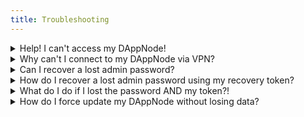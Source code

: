 ```yaml
---
title: Troubleshooting
---
```


<details>
  <summary>Help! I can't access my DAppNode!</summary>
  <div>
    <div>
    If it is your first time trying to access your DAppNode, please try one of the following steps:
    <br /><br />
<ul>
    <li>If you are connected to the same network as your DappNode via wired Ethernet, try to access the UI using the address <a href="http://dappnode.local">http://dappnode.local</a></li>
    <li>If you've bought a DAppNode or installed it on a machine with integrated Wi-Fi, try to access the Wi-Fi hotspot 'DAppNodeWifi'.</li>
</ul>

If all of the above does not work, visit our <a href="https://discord.com/invite/dappnode">Discord</a> and ask for help in the #support channel.
</div>
  </div>
</details>

<details>
  <summary>Why can't I connect to my DAppNode via VPN?</summary>
  <div>
    <div>
    If you have set up <b>OpenVPN</b> and you cant access your DAppNode, remember that you might need to set up port forwarding on your router. Sometimes the feature called 'UPnP' enables these ports on your router automatically but this sometimes does not work or is not available on your router.
    <br /><br />

To do this, you need to access your router configuration and "port-forward" the following ports: TCP Port 8092 and UDP Port 1194. 
<br />
In case you have set up <b>Wireguard</b>, you might need to "port-forward" the following port: 51820
<br /><br />

Once you have done that <i>AND</i> you still can not access your DAppNode, you might have to create two profiles:

<ul>
    <li>A Local profile: This profile is used when you are connecting from within the same network that the DAppNode resides in.</li>
    <li> A Remote profile: This profile is used when you are connecting from a different network than the one where your DAppNode resides in.</li>
</ul>
  When you create the VPN profiles, there is a link that generates the profile for either local usage or remote usage.
  <br /><br />
  <p align="center">
  <img src="../../../img/wireguard_local_profile.png"/>
  </p>

You can also check out our guides on how to configure VPN access <a href="/user/guides/access/vpn">here</a>.
</div>
  </div>
</details>

 [//]: # "We have to place the recovery tag here for it to show the bottom details tag" 
<details id="recovery"> 
  <summary>Can I recover a lost admin password?</summary>
  <div>
    <div>
    You can not outright recover your admin password but you can regain access to your DAppNode if you wrote down the recovery token provided during the inital setup. 
    <br /><br />
    More about the initial setup can be found <a href="/user/quick-start/first-steps">here</a>
    <br /><br />
</div>
  </div>
</details>

<details>
  <summary>How do I recover a lost admin password using my recovery token?</summary>
  <div>
    <div>
    Visit the login page of your DAppNode:
    <br /><br />
    <p align="center">
    <img src="../../../img/login.png"/>
    </p>

You will then see the option 'Forgot password?' underneath the 'Login' button. Once you click that, a new input field will appear where you can input your recovery token. We will use <code>4LMB9w3l50Yljwr6bIgQ</code> in this example.
<p align="center">
    <img src="../../../img/reset_password_with_recovery_token.png"/>
</p>
If you have entered the correct recovery token, you'll then be prompted to enter a new admin password.
<br /><br />
<p align="center">
    <img src="../../../img/sign_in_image.png"/>
</p>
Once you've filled out those fields and pressed 'Register', your DAppNode will once again provide you a recovery token. <b>Do not forget to write down and save this one!</b>
<p align="center">
    <img src="../../../img/recovery_token.png"/>
</p>

</div>
  </div>
</details>

<details>
  <summary>What do I do if I lost the password AND my token?!</summary>
  <div>
    <div>
In the case where you have lost both the password and the recovery token, you will need either SSH or local access to the DAppNode machine.
<br /><br />
Once you are connected to your DAppNode, type the following command which prints the recovery token to the terminal:

```
cat /usr/src/dappnode/DNCORE/admin-recovery-token.txt ; echo
```

The command does the following:

- Reads the admin-recover-token.txt file where the token is saved.
- The <code>; echo</code> is used to make it easier to read and copy the token.

After inserting the command above, you can obtain the recovery token and use that one to recover your admin access.

 [//]: # "Recovery tag anchors to details element above, even though we set it to the one above it." 

In the section above ('<b><a href='#recovery'>"How do I recover a lost admin password using my recovery token?</a></b>') you can check out how to use your token to regain access.

</div>
  </div>
</details>

<details>
  <summary>How do I force update my DAppNode without losing data?</summary>
  <div>
    <div>
    If you are experiencing an issue or just want to make sure you are running the latest DAppNode version, execute this command below in the DAppNode terminal. 
    <br /><br />
    This will update the core packages to the latest versions without erasing any data from your DAppNode.
    <br /><br />
    ⚠️ This will clear any EXTRA_OPTS fields, but no chain data, keys, or other configurations will be affected ⚠️
    <br/><br />
<code> sudo wget -O - https://installer.dappnode.io | sudo UPDATE=true bash` </code>
</div>
  </div>
</details>